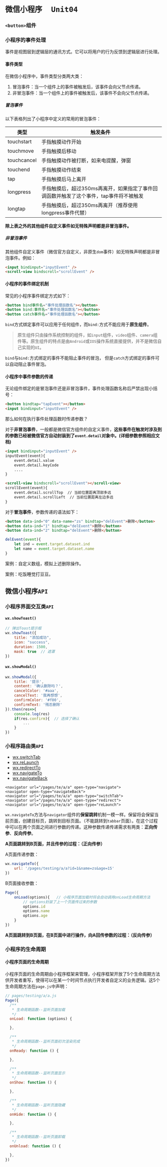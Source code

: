 # `微信小程序  Unit04`

### `<button>`组件



### 小程序的事件处理

事件是视图层到逻辑层的通讯方式。它可以将用户的行为反馈到逻辑层进行处理。

#### 事件类型

在微信小程序中，事件类型分类两大类：

1. 冒泡事件：当一个组件上的事件被触发后，该事件会向父节点传递。
2. 非冒泡事件：当一个组件上的事件被触发后，该事件不会向父节点传递。

##### 冒泡事件

以下表格列出了小程序中定义的常用的冒泡事件：

| 类型        | 触发条件                                                     |
| ----------- | ------------------------------------------------------------ |
| touchstart  | 手指触摸动作开始                                             |
| touchmove   | 手指触摸后移动                                               |
| touchcancel | 手指触摸动作被打断，如来电提醒，弹窗                         |
| touchend    | 手指触摸动作结束                                             |
| tap         | 手指触摸后马上离开                                           |
| longpress   | 手指触摸后，超过350ms再离开，如果指定了事件回调函数并触发了这个事件，tap事件将不被触发 |
| longtap     | 手指触摸后，超过350ms再离开（推荐使用longpress事件代替）     |

**除上表之外的其他组件自定义事件如无特殊声明都是非冒泡事件。**



##### 非冒泡事件

其他组件自定义事件（微信官方自定义，非原生`dom`事件）如无特殊声明都是非冒泡事件。例如：

```html
<input bindinput="inputEvent" />
<scroll-view bindscroll="scrollEvent" />
```



#### 小程序的事件绑定机制

常见的小程序事件绑定方式如下：

```html
<button bind事件名="事件处理函数名"></button>
<button bind:事件名="事件处理函数名"></button>
<button catch事件名="事件处理函数名"></button>
```

`bind`方式绑定事件可以应用于任何组件，而`bind:`方式不能应用于**原生组件**。

> 原生组件只由操作系统控制的组件，如`input`组件，`video`组件、`camera`组件等。原生组件的特点是由`Android`或`IOS`操作系统直接提供，并不是微信自己实现的`UI`。

`bind`与`bind:`方式绑定的事件不能阻止事件的冒泡， 但是`catch`方式绑定的事件可以自动阻止事件冒泡。



#### 小程序中事件参数的传递

无论组件绑定的是冒泡事件还是非冒泡事件，事件处理函数名称后严禁出现小括号：

```html
<button bindtap="tapEvent"></button>
<input bindinput="inputEvent" />
```

那么如何在执行事件处理函数时传递参数？



对于**非冒泡事件**，一般都是微信官方组件的自定义事件，**这些事件在触发时涉及到的参数已经被微信官方自动封装到了`event.detail`对象中。(详细参数参照相应文档)**

```html
<input bindinput="inputEvent" />
inputEvent(event){
	event.detail.value
	event.detail.keyCode
	....
}
```

```html
<scroll-view bindscroll="scrollEvent"></scroll-view>
scrollEvent(event){
	event.detail.scrollTop  // 当前位置距离顶部多远
	event.detail.scrollLeft  // 当前位置距离左边多远
}
```



对于**冒泡事件**，参数传递的语法如下：

```html
<button data-ind="0" data-name="zs" bindtap="delEvent">删除</button>
<button data-ind="1" bindtap="delEvent">删除</button>
<button data-ind="2" bindtap="delEvent">删除</button>
```

```javascript
delEvent(event){
    let ind = event.target.dataset.ind 
    let name = event.target.dataset.name
}
```

案例：自定义数组，模拟上述删除操作。



案例：吃饭睡觉打豆豆。



## 微信小程序`API`

### 小程序界面交互类`API`

#### `wx.showToast()`

```javascript
// 弹出Toast提示框
wx.showToast({
    title: "添加成功",
    icon: "success",
    duration: 1500,
    mask: true  // 遮罩
})
```



#### `wx.showModal()`

```javascript
wx.showModal({
    title: '提示',
    content: '确认删除吗？',
    cancelColor: '#aaa',
    cancelText: '我再想想',
    confirmColor: '#f00',
    confirmText: '残忍删除'
}).then(res=>{
    console.log(res)
    if(res.confirm){  // 选择了确认
        ...
    }
})

```



### 小程序路由类`API`

- [wx.switchTab](https://developers.weixin.qq.com/miniprogram/dev/api/route/wx.switchTab.html)
- [wx.reLaunch](https://developers.weixin.qq.com/miniprogram/dev/api/route/wx.reLaunch.html)
- [wx.redirectTo](https://developers.weixin.qq.com/miniprogram/dev/api/route/wx.redirectTo.html)
- [wx.navigateTo](https://developers.weixin.qq.com/miniprogram/dev/api/route/wx.navigateTo.html)
- [wx.navigateBack](https://developers.weixin.qq.com/miniprogram/dev/api/route/wx.navigateBack.html)

```
<navigator url="/pages/te/a/a" open-type="navigate">
<navigator open-type="navigateBack">
<navigator url="/pages/te/a/a" open-type="switchTab">
<navigator url="/pages/te/a/a" open-type="redirect">
<navigator url="/pages/te/a/a" open-type="reLaunch">
```

`wx.navigateTo`方法与`navigator`组件的**保留跳转**机制一模一样。保留将会保留当前页面，创建目标页，跳转到目标页面。（不能跳转到`tabbar`页面）。在这个过程中可以在两个页面之间进行参数的传递。这种参数传递传递需求有两类：**正向传参**、**反向传参**。

**A页面跳转到B页面，并且传参的过程：（正向传参）**

A页面传递参数：

```javascript
wx.navigateTo({
    url: '/pages/testing/a/a?id=1&name=zs&age=15'
})
```

B页面接收参数：

```javascript
Page({
    onLoad(options){   // 小程序页面加载时将会自动调用onLoad生命周期方法
        // options封装了上一个页面传过来的参数
        options.id
        options.name
        options.age
    }
})
```

**A页面跳转到B页面，在B页面中进行操作，向A回传参数的过程：（反向传参）**



### 小程序的生命周期

#### 小程序页面的生命周期

小程序页面的生命周期由小程序框架来管理，小程序框架开放了5个生命周期方法供开发者重写，使得可以在某一个时间节点执行开发者自定义的业务逻辑。这5个生命周期方法在`page.js`中声明：

```javascript
// pages/testing/a/a.js
Page({
  /**
   * 生命周期函数--监听页面加载
   */
  onLoad: function (options) {

  },

  /**
   * 生命周期函数--监听页面初次渲染完成
   */
  onReady: function () {

  },

  /**
   * 生命周期函数--监听页面显示
   */
  onShow: function () {

  },

  /**
   * 生命周期函数--监听页面隐藏
   */
  onHide: function () {

  },

  /**
   * 生命周期函数--监听页面卸载
   */
  onUnload: function () {

  },
})
```





























































